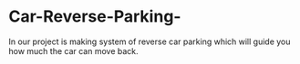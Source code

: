# Car-Reverse-Parking-
In our project is making system of reverse car parking which will guide you how much the car can move back.
